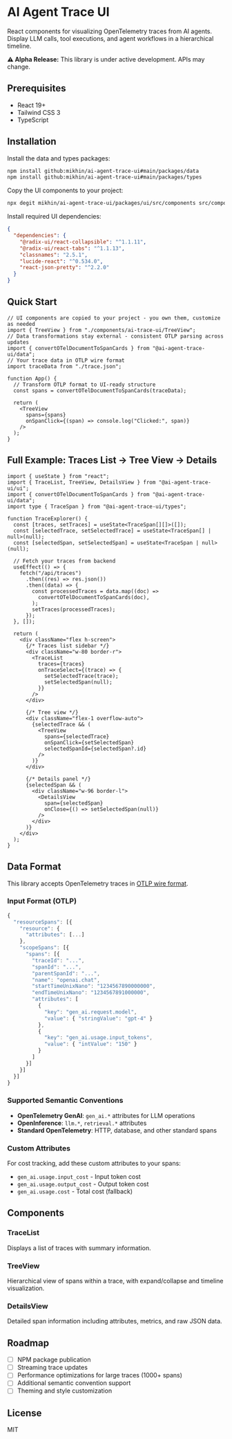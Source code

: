 # AI Agent Trace UI

React components for visualizing OpenTelemetry traces from AI agents. Display LLM calls, tool executions, and agent workflows in a hierarchical timeline.

**⚠️ Alpha Release:** This library is under active development. APIs may change.

## Prerequisites

- React 19+
- Tailwind CSS 3
- TypeScript

## Installation

Install the data and types packages:

```bash
npm install github:mikhin/ai-agent-trace-ui#main/packages/data
npm install github:mikhin/ai-agent-trace-ui#main/packages/types
```

Copy the UI components to your project:

```bash
npx degit mikhin/ai-agent-trace-ui/packages/ui/src/components src/components/ai-trace-ui
```

Install required UI dependencies:

```json
{
  "dependencies": {
    "@radix-ui/react-collapsible": "^1.1.11",
    "@radix-ui/react-tabs": "^1.1.13",
    "classnames": "2.5.1",
    "lucide-react": "^0.534.0",
    "react-json-pretty": "^2.2.0"
  }
}
```

## Quick Start

```tsx
// UI components are copied to your project - you own them, customize as needed
import { TreeView } from "./components/ai-trace-ui/TreeView";
// Data transformations stay external - consistent OTLP parsing across updates
import { convertOTelDocumentToSpanCards } from "@ai-agent-trace-ui/data";
// Your trace data in OTLP wire format
import traceData from "./trace.json";

function App() {
  // Transform OTLP format to UI-ready structure
  const spans = convertOTelDocumentToSpanCards(traceData);

  return (
    <TreeView
      spans={spans}
      onSpanClick={(span) => console.log("Clicked:", span)}
    />
  );
}
```

## Full Example: Traces List → Tree View → Details

```tsx
import { useState } from "react";
import { TraceList, TreeView, DetailsView } from "@ai-agent-trace-ui/ui";
import { convertOTelDocumentToSpanCards } from "@ai-agent-trace-ui/data";
import type { TraceSpan } from "@ai-agent-trace-ui/types";

function TraceExplorer() {
  const [traces, setTraces] = useState<TraceSpan[][]>([]);
  const [selectedTrace, setSelectedTrace] = useState<TraceSpan[] | null>(null);
  const [selectedSpan, setSelectedSpan] = useState<TraceSpan | null>(null);

  // Fetch your traces from backend
  useEffect(() => {
    fetch("/api/traces")
      .then((res) => res.json())
      .then((data) => {
        const processedTraces = data.map((doc) =>
          convertOTelDocumentToSpanCards(doc),
        );
        setTraces(processedTraces);
      });
  }, []);

  return (
    <div className="flex h-screen">
      {/* Traces list sidebar */}
      <div className="w-80 border-r">
        <TraceList
          traces={traces}
          onTraceSelect={(trace) => {
            setSelectedTrace(trace);
            setSelectedSpan(null);
          }}
        />
      </div>

      {/* Tree view */}
      <div className="flex-1 overflow-auto">
        {selectedTrace && (
          <TreeView
            spans={selectedTrace}
            onSpanClick={setSelectedSpan}
            selectedSpanId={selectedSpan?.id}
          />
        )}
      </div>

      {/* Details panel */}
      {selectedSpan && (
        <div className="w-96 border-l">
          <DetailsView
            span={selectedSpan}
            onClose={() => setSelectedSpan(null)}
          />
        </div>
      )}
    </div>
  );
}
```

## Data Format

This library accepts OpenTelemetry traces in [OTLP wire format](https://opentelemetry.io/docs/specs/otlp/).

### Input Format (OTLP)

```typescript
{
  "resourceSpans": [{
    "resource": {
      "attributes": [...]
    },
    "scopeSpans": [{
      "spans": [{
        "traceId": "...",
        "spanId": "...",
        "parentSpanId": "...",
        "name": "openai.chat",
        "startTimeUnixNano": "1234567890000000",
        "endTimeUnixNano": "1234567891000000",
        "attributes": [
          {
            "key": "gen_ai.request.model",
            "value": { "stringValue": "gpt-4" }
          },
          {
            "key": "gen_ai.usage.input_tokens",
            "value": { "intValue": "150" }
          }
        ]
      }]
    }]
  }]
}
```

### Supported Semantic Conventions

- **OpenTelemetry GenAI**: `gen_ai.*` attributes for LLM operations
- **OpenInference**: `llm.*`, `retrieval.*` attributes
- **Standard OpenTelemetry**: HTTP, database, and other standard spans

### Custom Attributes

For cost tracking, add these custom attributes to your spans:

- `gen_ai.usage.input_cost` - Input token cost
- `gen_ai.usage.output_cost` - Output token cost
- `gen_ai.usage.cost` - Total cost (fallback)

## Components

### TraceList

Displays a list of traces with summary information.

### TreeView

Hierarchical view of spans within a trace, with expand/collapse and timeline visualization.

### DetailsView

Detailed span information including attributes, metrics, and raw JSON data.

## Roadmap

- [ ] NPM package publication
- [ ] Streaming trace updates
- [ ] Performance optimizations for large traces (1000+ spans)
- [ ] Additional semantic convention support
- [ ] Theming and style customization

## License

MIT
